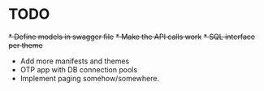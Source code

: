 # TODO

~~* Define models in swagger file~~
~~* Make the API calls work~~
~~* SQL interface per theme~~
* Add more manifests and themes
* OTP app with DB connection pools
* Implement paging somehow/somewhere.